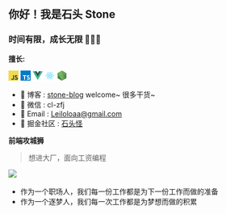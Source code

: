 ## 你好！我是石头 Stone

### 时间有限，成长无限 👋👋👋

**擅长:**  

<code><img height="20" src="https://raw.githubusercontent.com/github/explore/80688e429a7d4ef2fca1e82350fe8e3517d3494d/topics/javascript/javascript.png"></code>
<code><img height="20" src="https://raw.githubusercontent.com/github/explore/80688e429a7d4ef2fca1e82350fe8e3517d3494d/topics/typescript/typescript.png"></code>
<code><img height="20" src="https://raw.githubusercontent.com/github/explore/80688e429a7d4ef2fca1e82350fe8e3517d3494d/topics/vue/vue.png"></code>
<code><img height="20" src="https://raw.githubusercontent.com/github/explore/80688e429a7d4ef2fca1e82350fe8e3517d3494d/topics/react/react.png"></code>
<code><img height="20" src="https://raw.githubusercontent.com/github/explore/80688e429a7d4ef2fca1e82350fe8e3517d3494d/topics/nodejs/nodejs.png"></code>

- 🌱 博客 : [stone-blog](http://66.152.176.25:419/) welcome~ 很多干货~
- 💬 微信 : cl-zfj
- 📧 Email : Leiloloaa@gmail.com
- 📁 掘金社区 : [石头怪](https://juejin.cn/user/2524134428652989)

**前端攻城狮**

> 想进大厂，面向工资编程

![](https://visitor-badge.glitch.me/badge?page_id=Leiloloaa)

<!-- | ![Github Stats](https://github-readme-stats.vercel.app/api?username=Leiloloaa&show_icons=true&theme=buefy) | ![Top Langs](https://github-readme-stats.vercel.app/api/top-langs/?username=Leiloloaa&show_icons=true&theme=buefy&layout=compact) |
| -- | -- | -->

- 作为一个职场人，我们每一份工作都是为下一份工作而做的准备
- 作为一个逐梦人，我们每一次工作都是为梦想而做的积累

<!--
**Leiloloaa/Leiloloaa** is a ✨ _special_ ✨ repository because its `README.md` (this file) appears on your GitHub profile.

Here are some ideas to get you started:

- 🔭 I’m currently working on ...
- 🌱 I’m currently learning ...
- 👯 I’m looking to collaborate on ...
- 🤔 I’m looking for help with ...
- 💬 Ask me about ...
- 📫 How to reach me: ...
- 😄 Pronouns: ...
- ⚡ Fun fact: ...
-->
